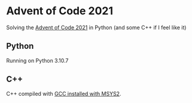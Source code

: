 # Advent of Code 2021
Solving the [Advent of Code 2021](https://adventofcode.com/2021) in Python (and some C++ if I feel like it)

## Python
Running on Python 3.10.7

## C++
C++ compiled with [GCC installed with MSYS2](https://packages.msys2.org/base/mingw-w64-gcc).
